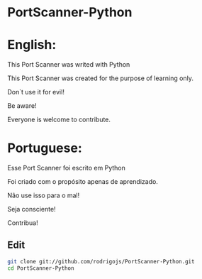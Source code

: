 # PortScanner-Python

# English:

This Port Scanner was writed with Python

This Port Scanner was created for the purpose of learning only.

Don`t use it for evil!

Be aware!

Everyone is welcome to contribute.

# Portuguese:

Esse Port Scanner foi escrito em Python

Foi criado com o propósito apenas de aprendizado.

Não use isso para o mal!

Seja consciente!

Contribua!

## Edit


```bash
git clone git://github.com/rodrigojs/PortScanner-Python.git
cd PortScanner-Python
```
